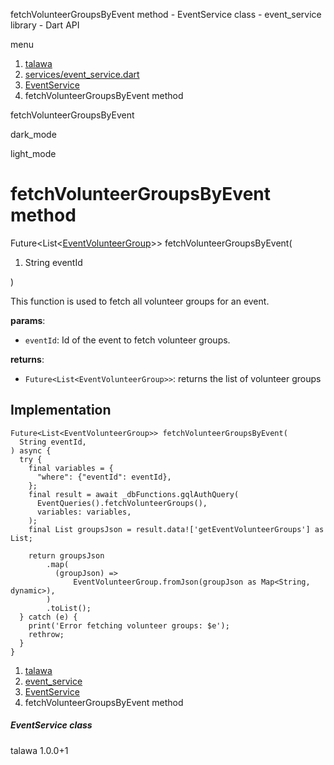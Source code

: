 




fetchVolunteerGroupsByEvent method - EventService class - event\_service library - Dart API







menu

1. [talawa](../../index.html)
2. [services/event\_service.dart](../../services_event_service/services_event_service-library.html)
3. [EventService](../../services_event_service/EventService-class.html)
4. fetchVolunteerGroupsByEvent method

fetchVolunteerGroupsByEvent


dark\_mode

light\_mode




# fetchVolunteerGroupsByEvent method


Future<List<[EventVolunteerGroup](../../models_events_event_volunteer_group/EventVolunteerGroup-class.html)>>
fetchVolunteerGroupsByEvent(

1. String eventId

)

This function is used to fetch all volunteer groups for an event.

**params**:

* `eventId`: Id of the event to fetch volunteer groups.

**returns**:

* `Future<List<EventVolunteerGroup>>`: returns the list of volunteer groups

## Implementation

```
Future<List<EventVolunteerGroup>> fetchVolunteerGroupsByEvent(
  String eventId,
) async {
  try {
    final variables = {
      "where": {"eventId": eventId},
    };
    final result = await _dbFunctions.gqlAuthQuery(
      EventQueries().fetchVolunteerGroups(),
      variables: variables,
    );
    final List groupsJson = result.data!['getEventVolunteerGroups'] as List;

    return groupsJson
        .map(
          (groupJson) =>
              EventVolunteerGroup.fromJson(groupJson as Map<String, dynamic>),
        )
        .toList();
  } catch (e) {
    print('Error fetching volunteer groups: $e');
    rethrow;
  }
}
```

 


1. [talawa](../../index.html)
2. [event\_service](../../services_event_service/services_event_service-library.html)
3. [EventService](../../services_event_service/EventService-class.html)
4. fetchVolunteerGroupsByEvent method

##### EventService class





talawa
1.0.0+1






